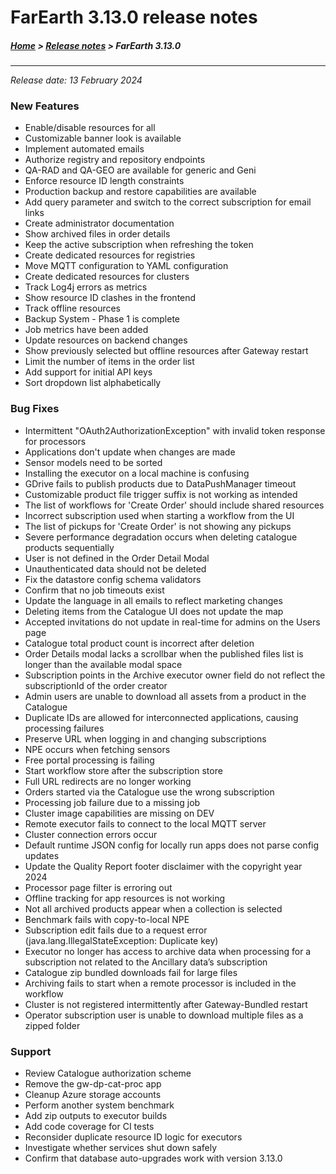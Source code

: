 # FarEarth 3.13.0 release notes

##### [Home](../README.md) > [Release notes](releaseNotesSummary.md) > FarEarth 3.13.0
---
*Release date: 13 February 2024*

### New Features
* Enable/disable resources for all
* Customizable banner look is available
* Implement automated emails
* Authorize registry and repository endpoints
* QA-RAD and QA-GEO are available for generic and Geni
* Enforce resource ID length constraints
* Production backup and restore capabilities are available
* Add query parameter and switch to the correct subscription for email links
* Create administrator documentation
* Show archived files in order details
* Keep the active subscription when refreshing the token
* Create dedicated resources for registries
* Move MQTT configuration to YAML configuration
* Create dedicated resources for clusters
* Track Log4j errors as metrics
* Show resource ID clashes in the frontend
* Track offline resources
* Backup System - Phase 1 is complete
* Job metrics have been added
* Update resources on backend changes
* Show previously selected but offline resources after Gateway restart
* Limit the number of items in the order list
* Add support for initial API keys
* Sort dropdown list alphabetically

### Bug Fixes
* Intermittent "OAuth2AuthorizationException" with invalid token response for processors
* Applications don't update when changes are made
* Sensor models need to be sorted
* Installing the executor on a local machine is confusing
* GDrive fails to publish products due to DataPushManager timeout
* Customizable product file trigger suffix is not working as intended
* The list of workflows for 'Create Order' should include shared resources
* Incorrect subscription used when starting a workflow from the UI
* The list of pickups for 'Create Order' is not showing any pickups
* Severe performance degradation occurs when deleting catalogue products sequentially
* User is not defined in the Order Detail Modal
* Unauthenticated data should not be deleted
* Fix the datastore config schema validators
* Confirm that no job timeouts exist
* Update the language in all emails to reflect marketing changes
* Deleting items from the Catalogue UI does not update the map
* Accepted invitations do not update in real-time for admins on the Users page
* Catalogue total product count is incorrect after deletion
* Order Details modal lacks a scrollbar when the published files list is longer than the available modal space
* Subscription points in the Archive executor owner field do not reflect the subscriptionId of the order creator
* Admin users are unable to download all assets from a product in the Catalogue
* Duplicate IDs are allowed for interconnected applications, causing processing failures
* Preserve URL when logging in and changing subscriptions
* NPE occurs when fetching sensors
* Free portal processing is failing
* Start workflow store after the subscription store
* Full URL redirects are no longer working
* Orders started via the Catalogue use the wrong subscription
* Processing job failure due to a missing job
* Cluster image capabilities are missing on DEV
* Remote executor fails to connect to the local MQTT server
* Cluster connection errors occur
* Default runtime JSON config for locally run apps does not parse config updates
* Update the Quality Report footer disclaimer with the copyright year 2024
* Processor page filter is erroring out
* Offline tracking for app resources is not working
* Not all archived products appear when a collection is selected
* Benchmark fails with copy-to-local NPE
* Subscription edit fails due to a request error (java.lang.IllegalStateException: Duplicate key)
* Executor no longer has access to archive data when processing for a subscription not related to the Ancillary data’s subscription
* Catalogue zip bundled downloads fail for large files
* Archiving fails to start when a remote processor is included in the workflow
* Cluster is not registered intermittently after Gateway-Bundled restart
* Operator subscription user is unable to download multiple files as a zipped folder

### Support
* Review Catalogue authorization scheme
* Remove the gw-dp-cat-proc app
* Cleanup Azure storage accounts
* Perform another system benchmark
* Add zip outputs to executor builds
* Add code coverage for CI tests
* Reconsider duplicate resource ID logic for executors
* Investigate whether services shut down safely
* Confirm that database auto-upgrades work with version 3.13.0